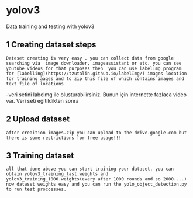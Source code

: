 # yolov3

Data training and testing with yolov3

## 1 Creating dataset steps

	Dateset creating is very easy . you can collect data from google searching via  image downloader, imageassistant or etc. you can see youtube videos for that purposes then  you can use labelImg program for [labelling](https://tzutalin.github.io/labelImg/) images location for training aages and to zip this file of which contains images and text file of locations
 -veri setini labelmg ile olusturabilirsiniz. Bunun için internette fazlaca video var. Veri seti  eğitildikten sonra 
 ## 2 Upload dataset
 	
 	after creaition images.zip you can upload to the drive.google.com but there is some restrictions for free usage!!!

## 3 Training dataset
 
	all that done above you can start training your dataset. you can obtain yolov3_training_last.weights and yolov3_training_1000.weights(every after 1000 rounds and so 2000....)
	now dataset weights easy and you can run the yolo_object_detection.py to run test proccesses.

